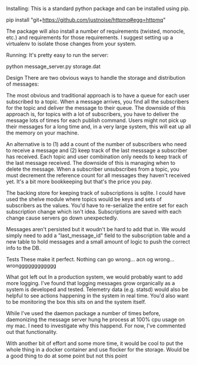 Installing:
This is a standard python package and can be installed using pip.

pip install "git+https://github.com/justnoise/httpmq#egg=httpmq"

The package will also install a number of requirements (twisted,
monocle, etc.) and requirements for those requirements.  I suggest
setting up a virtualenv to isolate those changes from your system.

Running:
It's pretty easy to run the server:

python message_server.py storage.dat

Design
There are two obvious ways to handle the storage and distribution of messages:

The most obvious and traditional approach is to have a queue for each user subscribed to a topic.  When a message arrives, you find all the subscribers for the topic and deliver the message to their queue.  The downside of this approach is, for topics with a lot of subscribers, you have to deliver the message lots of times for each publish command.  Users might not pick up their messages for a long time and, in a very large system, this will eat up all the memory on your machine.

An alternative is to (1) add a count of the number of subscribers who need to receive a message and (2) keep track of the last messsage a subscriber has received.  Each topic and user combination only needs to keep track of the last message received.  The downside of this is managing when to delete the message.  When a subscriber unsubscribes from a topic, you must decrement the reference count for all messages they haven't received yet.  It's a bit more bookkeeping but that's the price you pay.

The backing store for keeping track of subscriptions is sqlite. I could have used the shelve module where topics would be keys and sets of subscribers as the values.  You'd have to re-serialize the entire set for each subscription change which isn't idea.  Subscriptions are saved with each change cause servers go down unexpectedly.

Messages aren't persisted but it woudn't be hard to add that in.  We would simply need to add a "last_message_id" field to the subscription table and a new table to hold messages and a small amount of logic to push the correct info to the DB.

Tests
These make it perfect. Nothing can go wrong... acn og wrong... wrongggggggggggg

What got left out
In a production system, we would probably want to add more logging.  I've found that logging messages grow organically as a system is developed and tested.  Telemetry data (e.g. statsd) would also be helpful to see actions happening in the system in real time.  You'd also want to be monitoring the box this sits on and the system itself.

While I've used the daemon package a number of times before, daemonizing the message server hung he process at 100% cpu usage on my mac.  I need to investigate why this happend.  For now, I've commented out that functionality.

With another bit of effort and some more time, it would be cool to put the whole thing in a docker container and use flocker for the storage.  Would be a good thing to do at some point but not this point
